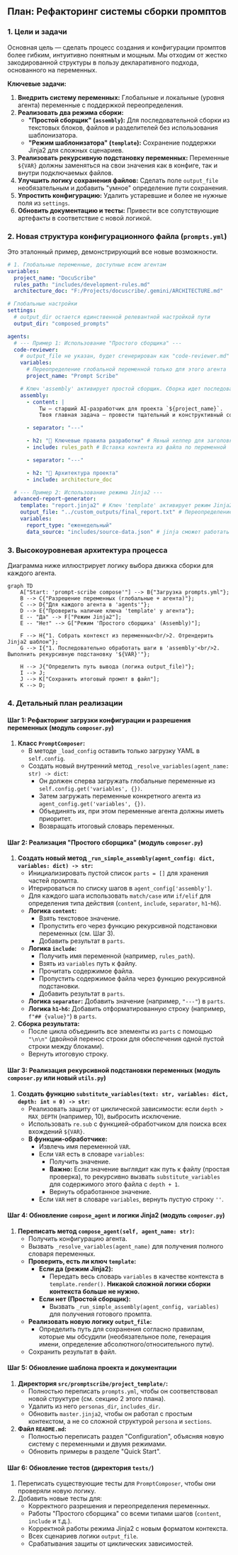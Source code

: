 ## План: Рефакторинг системы сборки промптов

### 1. Цели и задачи

Основная цель — сделать процесс создания и конфигурации промптов более гибким, интуитивно понятным и мощным. Мы отходим от жестко закодированной структуры в пользу декларативного подхода, основанного на переменных.

**Ключевые задачи:**
1.  **Внедрить систему переменных:** Глобальные и локальные (уровня агента) переменные с поддержкой переопределения.
2.  **Реализовать два режима сборки:**
    *   **"Простой сборщик" (`assembly`):** Для последовательной сборки из текстовых блоков, файлов и разделителей без использования шаблонизатора.
    *   **"Режим шаблонизатора" (`template`):** Сохранение поддержки Jinja2 для сложных сценариев.
3.  **Реализовать рекурсивную подстановку переменных:** Переменные `${VAR}` должны заменяться на свои значения как в конфиге, так и внутри подключаемых файлов.
4.  **Улучшить логику сохранения файлов:** Сделать поле `output_file` необязательным и добавить "умное" определение пути сохранения.
5.  **Упростить конфигурацию:** Удалить устаревшие и более не нужные поля из `settings`.
6.  **Обновить документацию и тесты:** Привести все сопутствующие артефакты в соответствие с новой логикой.

### 2. Новая структура конфигурационного файла (`prompts.yml`)

Это эталонный пример, демонстрирующий все новые возможности.

```yaml
# 1. Глобальные переменные, доступные всем агентам
variables:
  project_name: "DocuScribe"
  rules_path: "includes/development-rules.md"
  architecture_doc: "F:/Projects/docuscribe/.gemini/ARCHITECTURE.md"

# Глобальные настройки
settings:
  # output_dir остается единственной релевантной настройкой пути
  output_dir: "composed_prompts"

agents:
  # --- Пример 1: Использование "Простого сборщика" ---
  code-reviewer:
    # output_file не указан, будет сгенерирован как "code-reviewer.md"
    variables:
      # Переопределение глобальной переменной только для этого агента
      project_name: "Prompt Scribe"

    # Ключ 'assembly' активирует простой сборщик. Сборка идет последовательно.
    assembly:
      - content: |
          Ты — старший AI-разработчик для проекта `${project_name}`.
          Твоя главная задача — провести тщательный и конструктивный code review.

      - separator: "---"

      - h2: "📜 Ключевые правила разработки" # Явный хелпер для заголовка
      - include: rules_path # Вставка контента из файла по переменной

      - separator: "---"

      - h2: "📄 Архитектура проекта"
      - include: architecture_doc

  # --- Пример 2: Использование режима Jinja2 ---
  advanced-report-generator:
    template: "report.jinja2" # Ключ 'template' активирует режим Jinja2
    output_file: "../custom_outputs/final_report.txt" # Переопределение пути сохранения
    variables:
      report_type: "еженедельный"
      data_source: "includes/source-data.json" # jinja сможет работать с этой переменной
```

### 3. Высокоуровневая архитектура процесса

Диаграмма ниже иллюстрирует логику выбора движка сборки для каждого агента.

```mermaid
graph TD
    A["Start: 'prompt-scribe compose'"] --> B{"Загрузка prompts.yml"};
    B --> C{"Разрешение переменных (глобальные + агента)"};
    C --> D{"Для каждого агента в 'agents'"};
    D --> E{"Проверить наличие ключа 'template' у агента"};
    E -- "Да" --> F["Режим Jinja2"];
    E -- "Нет" --> G["Режим 'Простого сборщика' (Assembly)"];
    
    F --> H{"1. Собрать контекст из переменных<br/>2. Отрендерить Jinja2 шаблон"};
    G --> I{"1. Последовательно обработать шаги в 'assembly'<br/>2. Выполнить рекурсивную подстановку '${VAR}'"};
    
    H --> J{"Определить путь вывода (логика output_file)"};
    I --> J;
    J --> K["Сохранить итоговый промпт в файл"];
    K --> D;
```

### 4. Детальный план реализации

#### Шаг 1: Рефакторинг загрузки конфигурации и разрешения переменных (модуль `composer.py`)

1.  **Класс `PromptComposer`:**
    *   В методе `_load_config` оставить только загрузку YAML в `self.config`.
    *   Создать новый внутренний метод `_resolve_variables(agent_name: str) -> dict`:
        *   Он должен сперва загружать глобальные переменные из `self.config.get('variables', {})`.
        *   Затем загружать переменные конкретного агента из `agent_config.get('variables', {})`.
        *   Объединять их, при этом переменные агента должны иметь приоритет.
        *   Возвращать итоговый словарь переменных.

#### Шаг 2: Реализация "Простого сборщика" (модуль `composer.py`)

1.  **Создать новый метод `_run_simple_assembly(agent_config: dict, variables: dict) -> str`:**
    *   Инициализировать пустой список `parts = []` для хранения частей промпта.
    *   Итерироваться по списку шагов в `agent_config['assembly']`.
    *   Для каждого шага использовать `match/case` или `if/elif` для определения типа действия (`content`, `include`, `separator`, `h1`-`h6`).
    *   **Логика `content`:**
        *   Взять текстовое значение.
        *   Пропустить его через функцию рекурсивной подстановки переменных (см. Шаг 3).
        *   Добавить результат в `parts`.
    *   **Логика `include`:**
        *   Получить имя переменной (например, `rules_path`).
        *   Взять из `variables` путь к файлу.
        *   Прочитать содержимое файла.
        *   Пропустить содержимое файла через функцию рекурсивной подстановки.
        *   Добавить результат в `parts`.
    *   **Логика `separator`:** Добавить значение (например, `"---"`) в `parts`.
    *   **Логика `h1`-`h6`:** Добавить отформатированную строку (например, `f"## {value}"`) в `parts`.
2.  **Сборка результата:**
    *   После цикла объединить все элементы из `parts` с помощью `"\n\n"` (двойной перенос строки для обеспечения одной пустой строки между блоками).
    *   Вернуть итоговую строку.

#### Шаг 3: Реализация рекурсивной подстановки переменных (модуль `composer.py` или новый `utils.py`)

1.  **Создать функцию `substitute_variables(text: str, variables: dict, depth: int = 0) -> str`:**
    *   Реализовать защиту от циклической зависимости: если `depth > MAX_DEPTH` (например, 10), выбросить исключение.
    *   Использовать `re.sub` с функцией-обработчиком для поиска всех вхождений `${VAR}`.
    *   **В функции-обработчике:**
        *   Извлечь имя переменной `VAR`.
        *   Если `VAR` есть в словаре `variables`:
            *   Получить значение.
            *   **Важно:** Если значение выглядит как путь к файлу (простая проверка), то рекурсивно вызвать `substitute_variables` для содержимого этого файла с `depth + 1`.
            *   Вернуть обработанное значение.
        *   Если `VAR` нет в словаре `variables`, вернуть пустую строку `''`.

#### Шаг 4: Обновление `compose_agent` и логики Jinja2 (модуль `composer.py`)

1.  **Переписать метод `compose_agent(self, agent_name: str)`:**
    *   Получить конфигурацию агента.
    *   Вызвать `_resolve_variables(agent_name)` для получения полного словаря переменных.
    *   **Проверить, есть ли ключ `template`:**
        *   **Если да (режим Jinja2):**
            *   Передать весь словарь `variables` в качестве контекста в `template.render()`. **Никакой сложной логики сборки контекста больше не нужно.**
        *   **Если нет (Простой сборщик):**
            *   Вызвать `_run_simple_assembly(agent_config, variables)` для получения готового промпта.
    *   **Реализовать новую логику `output_file`:**
        *   Определить путь для сохранения согласно правилам, которые мы обсудили (необязательное поле, генерация имени, определение абсолютного/относительного пути).
    *   Сохранить результат в файл.

#### Шаг 5: Обновление шаблона проекта и документации

1.  **Директория `src/promptscribe/project_template/`:**
    *   Полностью переписать `prompts.yml`, чтобы он соответствовал новой структуре (см. секцию 2 этого плана).
    *   Удалить из него `personas_dir`, `includes_dir`.
    *   Обновить `master.jinja2`, чтобы он работал с простым контекстом, а не со сложной структурой `persona` и `sections`.
2.  **Файл `README.md`:**
    *   Полностью переписать раздел "Configuration", объясняя новую систему с переменными и двумя режимами.
    *   Обновить примеры в разделе "Quick Start".

#### Шаг 6: Обновление тестов (директория `tests/`)

1.  Переписать существующие тесты для `PromptComposer`, чтобы они проверяли новую логику.
2.  Добавить новые тесты для:
    *   Корректного разрешения и переопределения переменных.
    *   Работы "Простого сборщика" со всеми типами шагов (`content`, `include` и т.д.).
    *   Корректной работы режима Jinja2 с новым форматом контекста.
    *   Всех сценариев логики `output_file`.
    *   Срабатывания защиты от циклических зависимостей.